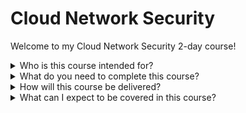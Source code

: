 # Cloud Network Security

Welcome to my Cloud Network Security 2-day course!

<details><summary>Who is this course intended for?</summary><p>

- People in tech using AWS who want to understand more about how apps are architected at the network level
- Security specialists who would like to increase their exposure to security in the cloud
- Anyone planning to sit an associate level AWS exam who'd like an indepth understanding of VPCs, subnets, route tables etc
- Aspiring cloud architects who are looking for a basic introduction to cloud networking
- People keen to get their hands dirty in the AWS console, via cloudformation and the AWS CLI (this is a practical course)

Who is this *NOT* intended for?
- People who are looking for a  `Cloud 101`  or  `"Why should you migrate to the cloud?"`  course
- Developers looking for ways to make their code more secure - this is important, but not in the scope of this course
- This will not teach you how to find misconfigured s3 buckets and exposed keys, there's plenty of courses out there on this

</p></details>

<details><summary>What do you need to complete this course?</summary><p>

- This course requires you to have the following:
  - An AWS account that you are authorised to deploy resources to
  - A laptop
  - Installation of the AWS CLI
  - An IDE/text editor (I use VS Code)
  - Dollars^ - the resources deployed in this course cost money, which is good to know!

  ^ Participants in this course will be given a $50 voucher, as long as resources are removed from their account at the end of the training, then this will be more than enough. Bill shock incurs when you keep resources running.

</p></details>

<details><summary>How will this course be delivered?</summary><p>

I'd like to strike a balance between theory and practical. Practical with no theory and you have no concept of the `WHY` behind things. Theory without the practical is a total snooze fest.

As this deals with a lot of networking concepts, I've included as much visual guides as possible so we don't get lost or we feel like we're reading a white paper.


</p></details>

<details><summary>What can I expect to be covered in this course?</summary><p>

Turns out, a secure cloud network is really just `'good networking'`. This is not meant to act as an expert guide to be applied in your enterprise workplace. You can expect an introduction to what resources help secure your cloud network and how to use them.

I'll cover some of the key parts of what makes a cloud network secure. I hope participants will leave the course with a solid introduction to some of the concepts to be expanded on and applied in different networking ecosystems.

Here's a list of the AWS resources we'll be going over:

- IAM*
- EC2*
- VPCs including Route Tables, NAT Gateways, Internet Gateways*****
- Subnets*****
- WAFv2 (as opposed to the classic WAF)*****
- Cloudfront***
- Application Load Balancer***
- AWS Certificate Manager****
- Route53***
- Systems Manager (specifically Session Manager)**

Here's a list of some of the networking concepts we'll be covering:
- CIDR**
- Subnetting**
- OSI Model*
- SSL/TLS and HTTPS*****

****'s indicate how much depth we'll be going into that topic. The more stars, the more we're going to cover.

</p></details>
